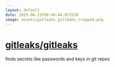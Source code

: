 ```yaml
---
layout: default
date: 2025-06-23T08:49:44.872538
image: assets/gitleaks_gitleaks_cropped.png
---
```


# [gitleaks/gitleaks](https://github.com/gitleaks/gitleaks)

finds secrets like passwords and keys in git  repos
